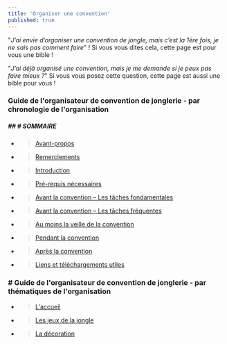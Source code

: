 ```yaml
---
title: 'Organiser une convention'
published: true
---
```


"_J’ai envie d’organiser une convention de jongle, mais c’est la 1ère fois, je ne sais pas comment faire_" ! Si vous vous dites cela, cette page est pour vous une bible !

"_J’ai déjà organisé une convention, mais je me demande si je peux pas faire mieux ?_" Si vous vous posez cette question, cette page est aussi une bible pour vous !

### Guide de l'organisateur de convention de jonglerie - par chronologie de l'organisation

##### ## #  SOMMAIRE

* > [Avant-propos](avant-propos)	
* > [Remerciements](remerciements)	 	
* > [Introduction](introduction)	
* > [Pré-requis nécessaires](pre-requis-necessaires)
* > [Avant la convention – Les tâches fondamentales](avant-la-convention-les-taches-fondamentales)
* > [Avant la convention – Les tâches fréquentes](avant-la-convention-les-taches-frequentes)
* > [Au moins la veille de la convention](au-moins-la-veille-de-la-convention)
* > [Pendant la convention](pendant-la-convention)	
* > [Après la convention](apres-la-convention)
* > [Liens et téléchargements utiles](liens-utiles)

### # Guide de l'organisateur de convention de jonglerie - par thématiques de l'organisation

* > [L'accueil](accueil)
* > [Les jeux de la jongle](les-jeux-de-la-jongle)
* > [La décoration](la-decoration)

